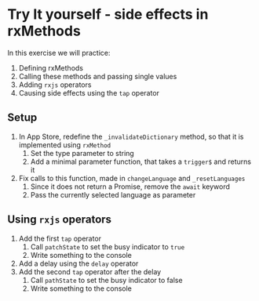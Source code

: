 # Try It yourself - side effects in rxMethods
In this exercise we will practice:
1. Defining rxMethods
2. Calling these methods and passing single values
3. Adding `rxjs` operators
4. Causing side effects using the `tap` operator

## Setup
1. In App Store, redefine the `_invalidateDictionary` method, so that it is implemented using `rxMethod`
   1. Set the type parameter to string
   2. Add a minimal parameter function, that takes a `trigger$` and returns it
2. Fix calls to this function, made in `changeLanguage` and `_resetLanguages`
   1. Since it does not return a Promise, remove the `await` keyword
   2. Pass the currently selected language as parameter


## Using `rxjs` operators
1. Add the first `tap` operator
   1. Call `patchState` to set the busy indicator to `true`
   2. Write something to the console
2. Add a delay using the `delay` operator
3. Add the second `tap` operator after the delay
   1. Call `pathState` to set the busy indicator to false
   2. Write something to the console